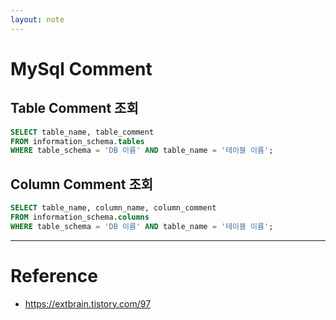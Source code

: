 ```yaml
---
layout: note
---
```


# MySql Comment


## Table Comment 조회

```sql
SELECT table_name, table_comment
FROM information_schema.tables
WHERE table_schema = 'DB 이름' AND table_name = '테이블 이름';
```


## Column Comment 조회

```sql
SELECT table_name, column_name, column_comment
FROM information_schema.columns
WHERE table_schema = 'DB 이름' AND table_name = '테이블 이름';
```




---




# Reference

- https://extbrain.tistory.com/97